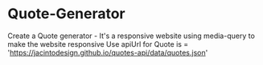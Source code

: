 # Quote-Generator
Create a Quote generator - It's a responsive website using media-query to make the website responsive
Use apiUrl for Quote is = 'https://jacintodesign.github.io/quotes-api/data/quotes.json'
